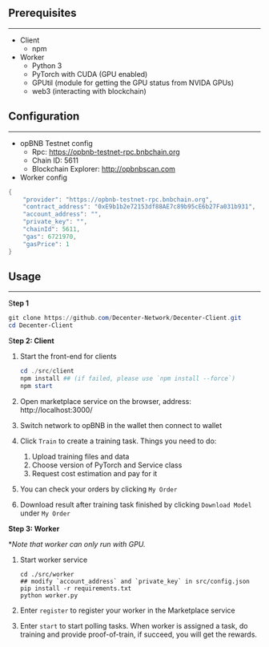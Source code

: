 ## Prerequisites

---

- Client
    - npm
- Worker
    - Python 3
    - PyTorch with CUDA (GPU enabled)
    - GPUtil (module for getting the GPU status from NVIDA GPUs)
    - web3 (interacting with blockchain)

## Configuration

---

- opBNB Testnet config
    - Rpc: https://opbnb-testnet-rpc.bnbchain.org
    - Chain ID: 5611
    - Blockchain Explorer: http://opbnbscan.com
- Worker config

```powershell
{
    "provider": "https://opbnb-testnet-rpc.bnbchain.org",
    "contract_address": "0xE9b1b2e72153df88AE7c89b95cE6b27Fa031b931",
    "account_address": "",
    "private_key": "",
    "chainId": 5611,
    "gas": 6721970,
    "gasPrice": 1
}
```

## Usage

---

S**tep 1**

```powershell
git clone https://github.com/Decenter-Network/Decenter-Client.git
cd Decenter-Client
```

S**tep 2: Client**

1. Start the front-end for clients
    
    ```powershell
    cd ./src/client
    npm install ## (if failed, please use `npm install --force`)
    npm start
    
    ```
    
2. Open marketplace service on the browser, address: http://localhost:3000/
3. Switch network to opBNB in the wallet then connect to wallet
4. Click `Train` to create a training task. Things you need to do:
    1. Upload training files and data
    2. Choose version of PyTorch and Service class
    3. Request cost estimation and pay for it
5. You can check your orders by clicking `My Order`
6. Download result after training task finished by clicking `Download Model` under `My Order`

**Step 3: Worker**

**Note that worker can only run with GPU.*

1. Start worker service
    
    ```
    cd ./src/worker
    ## modify `account_address` and `private_key` in src/config.json
    pip install -r requirements.txt
    python worker.py
    
    ```
    
2. Enter `register` to register your worker in the Marketplace service
3. Enter `start` to start polling tasks. When worker is assigned a task, do training and provide proof-of-train, if succeed, you will get the rewards.
